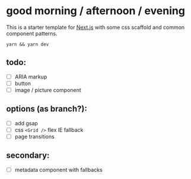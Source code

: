 # good morning / afternoon / evening

This is a starter template for [Next.js](https://nextjs.org/) with some css scaffold and common component patterns. 

`yarn && yarn dev`

## todo:
- [ ] ARIA markup
- [ ] button
- [ ] image / picture component

## options (as branch?):
- [ ] add gsap
- [ ] css `<Grid />` flex IE fallback
- [ ] page transitions

## secondary:
- [ ] metadata component with fallbacks
